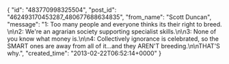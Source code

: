 {
   "id": "483770998325504",
   "post_id": "462493170453287_480677688634835",
   "from_name": "Scott Duncan",
   "message": "1: Too many people and everyone thinks its their right to breed. \n\n2: We're an agrarian society supporting specialist skills.\n\n3: None of you know what money is.\n\n4: Collectively ignorance is celebrated, so the SMART ones are away from all of it...and they AREN'T breeding.\n\nTHAT'S why.",
   "created_time": "2013-02-22T06:52:14+0000"
 }
